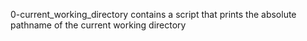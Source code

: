 0-current_working_directory contains a script that prints the absolute pathname of the current working directory
